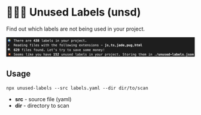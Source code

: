 # 🕵🏻‍♂️ Unused Labels (unsd)

Find out which labels are not being used in your project.

![](./media/unsd.png)

## Usage

```
npx unused-labels --src labels.yaml --dir dir/to/scan
```

* **src** - source file (yaml)
* **dir** - directory to scan